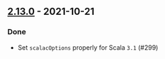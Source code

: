 ## [2.13.0](https://github.com/Kevin-Lee/sbt-devoops/issues?utf8=✓&q=is%3Aissue+is%3Aclosed+milestone%3Amilestone22+-label%3Adeclined) - 2021-10-21

### Done
* Set `scalacOptions` properly for Scala `3.1` (#299)
